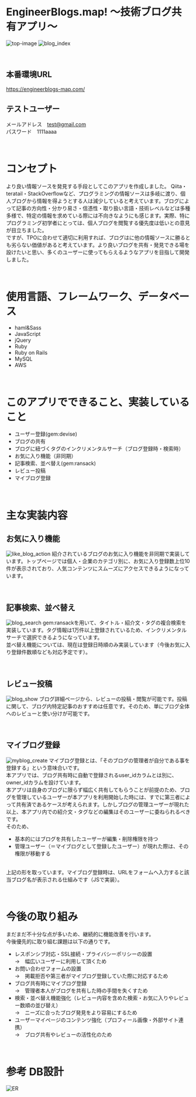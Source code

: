 # EngineerBlogs.map! 〜技術ブログ共有アプリ〜
![top-image](https://user-images.githubusercontent.com/62419040/82435702-a677d380-9acf-11ea-93b5-db6200aef2f3.jpg)
![blog_index](https://user-images.githubusercontent.com/62419040/82435799-cb6c4680-9acf-11ea-9f23-55644aa24909.jpg)
<p>&nbsp</p>

## 本番環境URL
https://engineerblogs-map.com/

## テストユーザー
メールアドレス　test@gmail.com<br>パスワード　1111aaaa
<p>&nbsp</p>

# コンセプト
より良い情報ソースを発見する手段としてこのアプリを作成しました。
Qiita・teratail・StackOverflowなど、プログラミングの情報ソースは多岐に渡り、個人ブログから情報を得ようとする人は減少していると考えています。ブログによって記事の方向性・分かり易さ・信憑性・取り扱い言語・技術レベルなどは多種多様で、特定の情報を求めている際には不向きなようにも感じます。実際、特にプログラミング初学者にとっては、個人ブログを閲覧する優先度は低いとの意見が目立ちました。<br>
ですが、TPOに合わせて適切に利用すれば、ブログはに他の情報ソースに勝るとも劣らない価値があると考えています。より良いブログを共有・発見できる場を設けたいと思い、多くのユーザーに使ってもらえるようなアプリを目指して開発しました。
<p>&nbsp</p>

# 使用言語、フレームワーク、データベース
- haml&Sass
- JavaScript
- jQuery
- Ruby
- Ruby on Rails
- MySQL
- AWS
<p>&nbsp</p>

# このアプリでできること、実装していること
- ユーザー登録(gem:devise)
- ブログの共有
- ブログに紐づくタグのインクリメンタルサーチ（ブログ登録時・検索時）
- お気に入り機能（非同期）
- 記事検索、並べ替え(gem:ransack)
- レビュー投稿
- マイブログ登録
<p>&nbsp</p>

# 主な実装内容

## お気に入り機能
![like_blog_action](https://user-images.githubusercontent.com/62419040/82435748-b8f20d00-9acf-11ea-9747-bde06a375883.gif)
紹介されているブログのお気に入り機能を非同期で実装しています。トップページでは個人・企業のカテゴリ別に、お気に入り登録数上位10件が表示されており、人気コンテンツにスムーズにアクセスできるようになっています。
<p>&nbsp</p>

## 記事検索、並べ替え
![blog_search](https://user-images.githubusercontent.com/62419040/82435783-c4ddcf00-9acf-11ea-8b85-027dda6a8918.gif)
gem:ransackを用いて、タイトル・紹介文・タグの複合検索を実装しています。タグ情報は1万件以上登録されているため、インクリメンタルサーチで選択できるようになっています。  
並べ替え機能については、現在は登録日時順のみ実装しています（今後お気に入り登録件数順なども対応予定です）。
<p>&nbsp</p>

## レビュー投稿
![blog_show](https://user-images.githubusercontent.com/62419040/82435782-c4453880-9acf-11ea-8d54-072cf7366c28.jpg)
ブログ詳細ページから、レビューの投稿・閲覧が可能です。投稿に関して、ブログ内特定記事のおすすめは任意です。そのため、単にブログ全体へのレビューと使い分けが可能です。
<p>&nbsp</p>

## マイブログ登録
![myblog_create](https://user-images.githubusercontent.com/62419040/82435715-ac6db480-9acf-11ea-8561-ec944d62fc1a.gif)
マイブログ登録とは、「そのブログの管理者が自分である事を登録する」という意味合いです。
<br>
本アプリでは、ブログ共有時に自動で登録されるuser_idカラムとは別に、owner_idカラムを設けています。  
本アプリは自身のブログに限らず幅広く共有してもらうことが前提のため、ブログを管理しているユーザーが本アプリを利用開始した時には、すでに第三者によって共有済であるケースが考えられます。しかしブログの管理ユーザーが現れた以上、本アプリ内での紹介文・タグなどの編集はそのユーザーに委ねられるべきです。<br>
そのため、<br>
- 基本的にはブログを共有したユーザーが編集・削除権限を持つ
- 管理ユーザー（＝マイブログとして登録したユーザー）が現れた際は、その権限が移動する
<br>
上記の形を取っています。マイブログ登録時は、URLをフォームへ入力すると該当ブログ名が表示される仕組みです（JSで実装）。
<p>&nbsp</p>

# 今後の取り組み
まだまだ不十分な点が多いため、継続的に機能改善を行います。  
今後優先的に取り組む課題は以下の通りです。

- レスポンシブ対応・SSL接続・プライバシーポリシーの設置  
  →　幅広いユーザーに利用して頂くため
- お問い合わせフォームの設置  
  →　掲載拒否や第三者がマイブログ登録していた際に対応するため
- ブログ共有時にマイブログ登録  
  →　管理者本人がブログを共有した時の手間を失くすため
- 検索・並べ替え機能強化（レビュー内容を含めた検索・お気に入りやレビュー数順の並び替え）  
  →　ニーズに合ったブログ発見をより容易にするため
- ユーザーマイページのコンテンツ強化（プロフィール画像・外部サイト連携）  
  →　ブログ共有やレビューの活性化のため
<p>&nbsp</p>

# 参考 DB設計
![ER](https://user-images.githubusercontent.com/62419040/82435780-c4453880-9acf-11ea-94b2-4cee199ece5f.jpeg)
